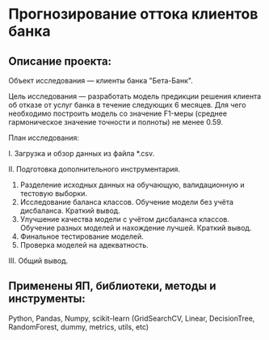 # Прогнозирование оттока клиентов банка

## Описание проекта:

Объект исследования — клиенты банка "Бета-Банк".

Цель исследования — разработать модель предикции решения клиента об отказе от услуг банка в течение следующих 6 месяцев. Для чего необходимо построить модель со значение F1-меры (среднее гармоническое значение точности и полноты) не менее 0.59.

План исследования:

I. Загрузка и обзор данных из файла *.csv.

II. Подготовка дополнительного инструментария.

1. Разделение исходных данных на обучающую, валидационную и тестовую выборки.
2. Исследование баланса классов. Обучение модели без учёта дисбаланса. Краткий вывод.
3. Улучшение качества модели с учётом дисбаланса классов. Обучение разных моделей и нахождение лучшей. Краткий вывод.
4. Финальное тестирование моделей.
5. Проверка моделей на адекватность.

III. Общий вывод.

## Применены ЯП, библиотеки, методы и инструменты:
Python, Pandas, Numpy, scikit-learn (GridSearchCV, Linear, DecisionTree, RandomForest, dummy, metrics, utils, etc)
